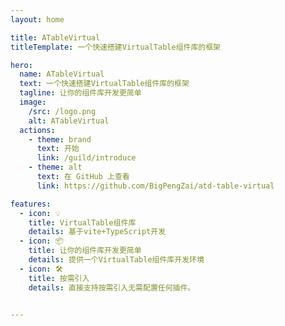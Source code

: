 ```yaml
---
layout: home

title: ATableVirtual
titleTemplate: 一个快速搭建VirtualTable组件库的框架

hero:
  name: ATableVirtual
  text: 一个快速搭建VirtualTable组件库的框架
  tagline: 让你的组件库开发更简单
  image:
    /src: /logo.png
    alt: ATableVirtual
  actions:
    - theme: brand
      text: 开始
      link: /guild/introduce
    - theme: alt
      text: 在 GitHub 上查看
      link: https://github.com/BigPengZai/atd-table-virtual

features:
  - icon: 💡
    title: VirtualTable组件库
    details: 基于vite+TypeScript开发
  - icon: 📦
    title: 让你的组件库开发更简单
    details: 提供一个VirtualTable组件库开发环境
  - icon: 🛠️
    title: 按需引入
    details: 直接支持按需引入无需配置任何插件。


---
```









